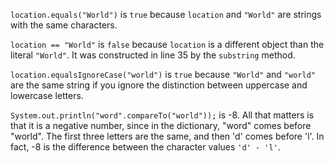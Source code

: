 `location.equals("World")` is `true` because `location` and `"World"` are strings with the same characters.

`location == "World"` is `false` because `location` is a different object than the literal `"World"`. It was constructed in line 35 by the `substring` method.

`location.equalsIgnoreCase("world")` is `true` because `"World"` and `"world"` are the same string if you ignore the distinction between uppercase and lowercase letters. 

`System.out.println("word".compareTo("world"));` is -8. All that matters is that it is a negative number, since in the dictionary, "word" comes before "world". The first three letters are the same, and then 'd' comes before 'l'. In fact, -8 is the difference between the character values `'d' - 'l'`. 
